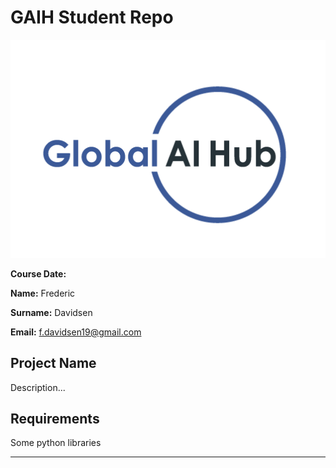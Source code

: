 # GAIH Student Repo
![](img/logo.png)

**Course Date:**

**Name:** Frederic 

**Surname:** Davidsen

**Email:** f.davidsen19@gmail.com  


## Project Name
Description...

## Requirements
Some python libraries

---

